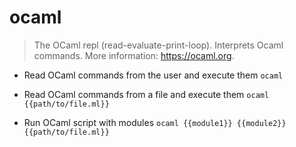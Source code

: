 # ocaml
> The OCaml repl (read-evaluate-print-loop).
> Interprets Ocaml commands.
> More information: <https://ocaml.org>.

- Read OCaml commands from the user and execute them
`ocaml`

- Read OCaml commands from a file and execute them
`ocaml {{path/to/file.ml}}`

- Run OCaml script with modules
`ocaml {{module1}} {{module2}} {{path/to/file.ml}}`
